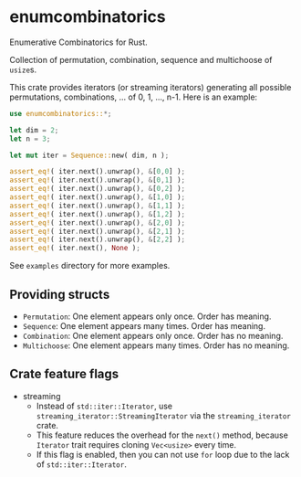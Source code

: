 # enumcombinatorics

Enumerative Combinatorics for Rust.

Collection of permutation, combination, sequence and multichoose of `usize`s.

This crate provides iterators (or streaming iterators) generating all possible
permutations, combinations, ... of 0, 1, ..., n-1. Here is an example:

```rust
use enumcombinatorics::*;

let dim = 2;
let n = 3;

let mut iter = Sequence::new( dim, n );

assert_eq!( iter.next().unwrap(), &[0,0] );
assert_eq!( iter.next().unwrap(), &[0,1] );
assert_eq!( iter.next().unwrap(), &[0,2] );
assert_eq!( iter.next().unwrap(), &[1,0] );
assert_eq!( iter.next().unwrap(), &[1,1] );
assert_eq!( iter.next().unwrap(), &[1,2] );
assert_eq!( iter.next().unwrap(), &[2,0] );
assert_eq!( iter.next().unwrap(), &[2,1] );
assert_eq!( iter.next().unwrap(), &[2,2] );
assert_eq!( iter.next(), None );
```

See `examples` directory for more examples.


## Providing structs

* `Permutation`: One element appears only once. Order has meaning.
* `Sequence`: One element appears many times. Order has meaning.
* `Combination`: One element appears only once. Order has no meaning.
* `Multichoose`: One element appears many times. Order has no meaning.


## Crate feature flags

* streaming
    * Instead of `std::iter::Iterator`, use `streaming_iterator::StreamingIterator`
      via the `streaming_iterator` crate.
    * This feature reduces the overhead for the `next()` method, because `Iterator` 
      trait requires cloning `Vec<usize>` every time.
    * If this flag is enabled, then you can not use `for` loop due to the lack of
      `std::iter::Iterator`.




